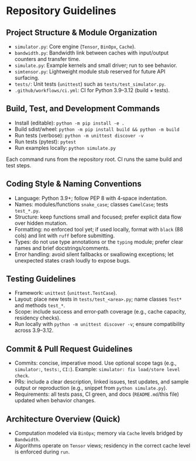 # Repository Guidelines

## Project Structure & Module Organization
- `simulator.py`: Core engine (`Tensor`, `BinOpx`, `Cache`).
- `bandwidth.py`: Bandwidth link between caches with input/output counters and transfer time.
- `simulate.py`: Example kernels and small driver; run to see behavior.
- `simtensor.py`: Lightweight module stub reserved for future API surfacing.
- `tests/`: Unit tests (`unittest`) such as `tests/test_simulator.py`.
- `.github/workflows/ci.yml`: CI for Python 3.9–3.12 (build + tests).

## Build, Test, and Development Commands
- Install (editable): `python -m pip install -e .`
- Build sdist/wheel: `python -m pip install build && python -m build`
- Run tests (verbose): `python -m unittest discover -v`
- Run tests (pytest): `pytest`
- Run examples locally: `python simulate.py`

Each command runs from the repository root. CI runs the same build and test steps.

## Coding Style & Naming Conventions
- Language: Python 3.9+; follow PEP 8 with 4‑space indentation.
- Names: modules/functions `snake_case`; classes `CamelCase`; tests `test_*.py`.
- Structure: keep functions small and focused; prefer explicit data flow over hidden mutation.
- Formatting: no enforced tool yet; if used locally, format with `black` (88 cols) and lint with `ruff` before submitting.
- Types: do not use type annotations or the `typing` module; prefer clear names and brief docstrings/comments.
- Error handling: avoid silent fallbacks or swallowing exceptions; let unexpected states crash loudly to expose bugs.

## Testing Guidelines
- Framework: `unittest` (`unittest.TestCase`).
- Layout: place new tests in `tests/test_<area>.py`; name classes `Test*` and methods `test_*`.
- Scope: include success and error‑path coverage (e.g., cache capacity, residency checks).
- Run locally with `python -m unittest discover -v`; ensure compatibility across 3.9–3.12.

## Commit & Pull Request Guidelines
- Commits: concise, imperative mood. Use optional scope tags (e.g., `simulator:`, `tests:`, `CI:`). Example: `simulator: fix load/store level check`.
- PRs: include a clear description, linked issues, test updates, and sample output or reproduction (e.g., snippet from `python simulate.py`).
- Requirements: all tests pass, CI green, and docs (`README.md`/this file) updated when behavior changes.

## Architecture Overview (Quick)
- Computation modeled via `BinOpx`; memory via `Cache` levels bridged by `Bandwidth`.
- Algorithms operate on `Tensor` views; residency in the correct cache level is enforced during `run`.
